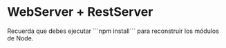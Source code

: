 # WebServer + RestServer

Recuerda que debes ejecutar ```npm install´´´ para reconstruir los módulos de Node.